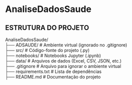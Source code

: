 # AnaliseDadosSaude


## ESTRUTURA DO PROJETO

AnaliseDadosSaude/<br>
  ├── ADSAUDE/       # Ambiente virtual (ignorado no .gitignore)<br>
  ├── src/           # Código-fonte do projeto (.py)<br>
  ├── notebooks/     # Notebooks Jupyter (.ipynb)<br>
  ├── data/          # Arquivos de dados (Excel, CSV, JSON, etc.)<br>
  ├── .gitignore     # Arquivo para ignorar o ambiente virtual<br>
  ├── requirements.txt # Lista de dependências<br>
  ├── README.md      # Documentação do projeto<br>



